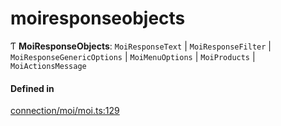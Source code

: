 # moiresponseobjects
      
Ƭ **MoiResponseObjects**: `MoiResponseText` \| `MoiResponseFilter` \| `MoiResponseGenericOptions` \| `MoiMenuOptions` \| `MoiProducts` \| `MoiActionsMessage`

#### Defined in

[connection/moi/moi.ts:129](https://github.com/klevultd/frontend-sdk/blob/f1babb6/packages/klevu-core/src/connection/moi/moi.ts#L129)

